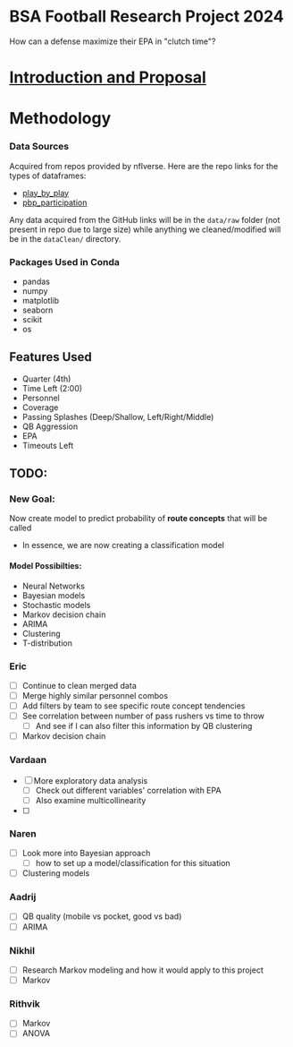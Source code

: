 # BSA Football Research Project 2024

How can a defense maximize their EPA in "clutch time"?

# [Introduction and Proposal](https://docs.google.com/presentation/d/17gTBEuxoZaykZ6PiA4hYioC999DcLKa3oJ7NxRFPB7o/edit?usp=sharing)

# Methodology

### Data Sources

Acquired from repos provided by nflverse. Here are the repo links for the types of dataframes:

- [play_by_play](https://github.com/nflverse/nflverse-data/releases/tag/pbp)
- [pbp_participation](https://github.com/nflverse/nflverse-data/releases/tag/pbp_participation)

Any data acquired from the GitHub links will be in the `data/raw` folder (not present in repo due to large size) while anything we cleaned/modified will be in the `dataClean/` directory.

### Packages Used in Conda
- pandas
- numpy
- matplotlib
- seaborn
- scikit
- os

## Features Used

- Quarter (4th)
- Time Left (2:00)
- Personnel
- Coverage
- Passing Splashes (Deep/Shallow, Left/Right/Middle)
- QB Aggression
- EPA
- Timeouts Left


## TODO:
### New Goal:
Now create model to predict probability of **route concepts** that will be called
  - In essence, we are now creating a classification model

#### Model Possibilties:
- Neural Networks
- Bayesian models
- Stochastic models
- Markov decision chain
- ARIMA
- Clustering
- T-distribution

### Eric
 - [ ] Continue to clean merged data
  - [ ] Merge highly similar personnel combos
- [ ] Add filters by team to see specific route concept tendencies
- [ ] See correlation between number of pass rushers vs time to throw
  - [ ] And see if I can also filter this information by QB clustering
- [ ] Markov decision chain

### Vardaan
- [ ] More exploratory data analysis
  - [ ] Check out different variables' correlation with EPA
  - [ ] Also examine multicollinearity
- [ ]

### Naren
- [ ] Look more into Bayesian approach
  - [ ] how to set up a model/classification for this situation
- [ ] Clustering models

### Aadrij
- [ ] QB quality (mobile vs pocket, good vs bad)
- [ ] ARIMA

### Nikhil
- [ ] Research Markov modeling and how it would apply to this project
- [ ] Markov

### Rithvik
- [ ] Markov
- [ ] ANOVA
